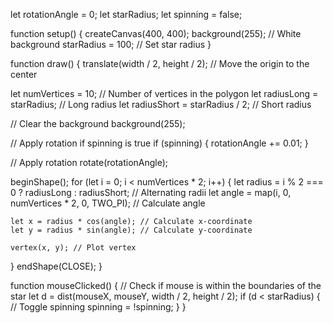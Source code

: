 let rotationAngle = 0;
let starRadius;
let spinning = false;

function setup() {
  createCanvas(400, 400);
  background(255); // White background
  starRadius = 100; // Set star radius
}

function draw() {
  translate(width / 2, height / 2); // Move the origin to the center

  let numVertices = 10; // Number of vertices in the polygon
  let radiusLong = starRadius; // Long radius
  let radiusShort = starRadius / 2; // Short radius

  // Clear the background
  background(255);
  
  // Apply rotation if spinning is true
  if (spinning) {
    rotationAngle += 0.01;
  }

  // Apply rotation
  rotate(rotationAngle);

  beginShape();
  for (let i = 0; i < numVertices * 2; i++) {
    let radius = i % 2 === 0 ? radiusLong : radiusShort; // Alternating radii
    let angle = map(i, 0, numVertices * 2, 0, TWO_PI); // Calculate angle

    let x = radius * cos(angle); // Calculate x-coordinate
    let y = radius * sin(angle); // Calculate y-coordinate

    vertex(x, y); // Plot vertex
  }
  endShape(CLOSE);
}

function mouseClicked() {
  // Check if mouse is within the boundaries of the star
  let d = dist(mouseX, mouseY, width / 2, height / 2);
  if (d < starRadius) {
    // Toggle spinning
    spinning = !spinning;
  }
}
